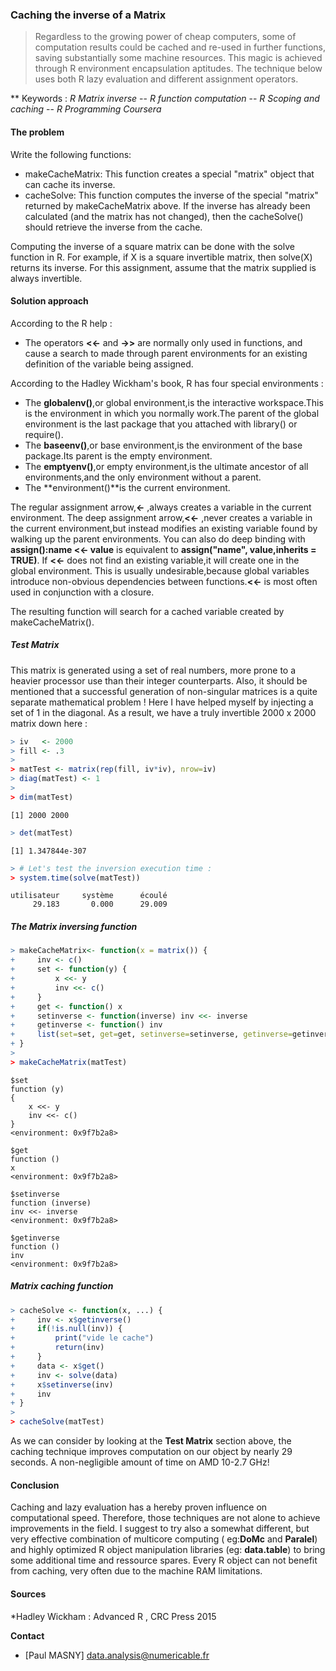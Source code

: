 <!-- R Commander Markdown Template -->



### Caching the inverse of a Matrix


> Regardless to the growing power of cheap computers, some of computation results could be cached and re-used in further functions, saving substantially some machine resources. This magic is achieved through R environment encapsulation aptitudes.
The technique below uses both R lazy evaluation and different assignment operators.

** Keywords : *R Matrix inverse* -- *R function computation* -- *R Scoping and caching* -- *R Programming Coursera*

#### The problem

Write the following functions:

- makeCacheMatrix: This function creates a special "matrix" object that can cache its inverse.
- cacheSolve: This function computes the inverse of the special "matrix" returned by makeCacheMatrix above. If the inverse has already been calculated (and the matrix has not changed), then the cacheSolve() should retrieve the inverse from the cache.

Computing the inverse of a square matrix can be done with the solve function in R. For example, if X is a square invertible matrix, then solve(X) returns its inverse. For this assignment, assume that the matrix supplied is always invertible.

#### Solution approach



According to the R help : 
- The operators **<<-** and **->>** are normally only used in functions, and cause a search to made through parent environments for an existing definition of the variable being assigned.

According to the Hadley Wickham's book, R has four special environments :
- The **globalenv()**,or global environment,is the interactive workspace.This is the environment in which you normally work.The parent of
the global environment is the last package that you attached with library() or require().
- The **baseenv()**,or base environment,is the environment of the base package.Its parent is the empty environment.
- The **emptyenv()**,or empty environment,is the ultimate ancestor of all environments,and the only environment without a parent.
- The **environment()**is the current environment.

The regular assignment arrow,**<-** ,always creates a variable in the current environment. The deep assignment arrow,**<<-** ,never creates a variable in the current environment,but instead modifies an existing variable found by walking up the parent environments. You can also do deep binding with **assign():name <<- value** is equivalent to **assign("name", value,inherits = TRUE)**.
If **<<-** does not find an existing variable,it will create one in the global environment. This is usually undesirable,because global variables introduce non-obvious dependencies between functions.**<<-** is most often used in conjunction with a closure.

The resulting function will search for a cached variable created by makeCacheMatrix().

##### Test Matrix

This matrix is generated using a set of real numbers, more prone to a heavier processor use than their integer counterparts.
Also, it should be mentioned that a successful generation of non-singular matrices is a quite separate mathematical problem !
Here I have helped myself by injecting a set of 1 in the diagonal. As a result, we have a truly invertible 2000 x 2000 matrix down here :  


```r
> iv   <- 2000
> fill <- .3
> 
> matTest <- matrix(rep(fill, iv*iv), nrow=iv)
> diag(matTest) <- 1
> 
> dim(matTest)
```

```
[1] 2000 2000
```

```r
> det(matTest)
```

```
[1] 1.347844e-307
```

```r
> # Let's test the inversion execution time :
> system.time(solve(matTest))
```

```
utilisateur     système      écoulé 
     29.183       0.000      29.009 
```

##### The Matrix inversing function



```r
> makeCacheMatrix<- function(x = matrix()) {
+     inv <- c()
+     set <- function(y) {
+         x <<- y
+         inv <<- c()
+     }
+     get <- function() x
+     setinverse <- function(inverse) inv <<- inverse
+     getinverse <- function() inv
+     list(set=set, get=get, setinverse=setinverse, getinverse=getinverse)
+ }
> 
> makeCacheMatrix(matTest)
```

```
$set
function (y) 
{
    x <<- y
    inv <<- c()
}
<environment: 0x9f7b2a8>

$get
function () 
x
<environment: 0x9f7b2a8>

$setinverse
function (inverse) 
inv <<- inverse
<environment: 0x9f7b2a8>

$getinverse
function () 
inv
<environment: 0x9f7b2a8>
```


##### Matrix caching function


```r
> cacheSolve <- function(x, ...) {
+     inv <- x$getinverse()
+     if(!is.null(inv)) {
+         print("vide le cache")
+         return(inv)
+     }
+     data <- x$get()
+     inv <- solve(data)
+     x$setinverse(inv)
+     inv
+ }
> 
> cacheSolve(matTest)
```

As we can consider by looking at the **Test Matrix** section above, the caching technique improves computation on our object by nearly 29 seconds. A non-negligible amount of time on AMD 10-2.7 GHz!
 
#### Conclusion

Caching and lazy evaluation has a hereby proven influence on computational speed. Therefore, those techniques are not alone to achieve improvements in the field. 
I suggest to try also a somewhat different, but very effective combination of multicore computing ( eg:**DoMc** and **Paralel**) and highly optimized R object manipulation libraries (eg: **data.table**) to bring some additional time and ressource spares. Every R object can not benefit from caching, very often due to the machine RAM limitations.

#### Sources

*Hadley Wickham : Advanced R , CRC Press 2015

**Contact**

- [Paul MASNY] data.analysis@numericable.fr


























